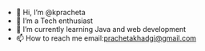 - 👋 Hi, I’m @kpracheta
- 👀 I’m a Tech enthusiast
- 🌱 I’m currently learning Java and web development
- 📫 How to reach me email:prachetakhadgi@gmail.com 

<!---
kpracheta/kpracheta is a ✨ special ✨ repository because its `README.md` (this file) appears on your GitHub profile.
You can click the Preview link to take a look at your changes.
--->
